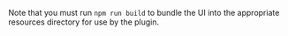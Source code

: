 Note that you must run `npm run build` to bundle the UI into the appropriate resources directory
for use by the plugin.